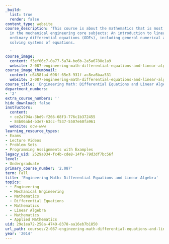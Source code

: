 ```yaml
---
_build:
  list: true
  render: false
content_type: website
course_description: 'This course is about the mathematics that is most widely used
  in the mechanical engineering core subjects: An introduction to linear algebra and
  ordinary differential equations (ODEs), including general numerical approaches to
  solving systems of equations.

  '
course_image:
  content: f3ef06c7-0a77-5a74-be6b-2a5a6788e1a9
  website: 2-087-engineering-math-differential-equations-and-linear-algebra-fall-2014
course_image_thumbnail:
  content: c6458fa4-698f-65e3-931f-ac8ea6baa531
  website: 2-087-engineering-math-differential-equations-and-linear-algebra-fall-2014
course_title: 'Engineering Math: Differential Equations and Linear Algebra'
department_numbers:
- '2'
extra_course_numbers: ''
hide_download: false
instructors:
  content:
  - ce2a794a-3bd9-f266-68f3-776c1b372455
  - 84b06ab4-b3e7-63cc-f537-5507e60fa961
  website: ocw-www
learning_resource_types:
- Exams
- Lecture Videos
- Problem Sets
- Programming Assignments with Examples
legacy_uid: 2529a034-fc4b-cde8-14fe-79d3df7bc56f
level:
- Undergraduate
primary_course_number: '2.087'
term: Fall
title: 'Engineering Math: Differential Equations and Linear Algebra'
topics:
- - Engineering
  - Mechanical Engineering
- - Mathematics
  - Differential Equations
- - Mathematics
  - Linear Algebra
- - Mathematics
  - Applied Mathematics
uid: 29e1ea72-258a-4749-8378-aa16eb7b1850
url_path: courses/2-087-engineering-math-differential-equations-and-linear-algebra-fall-2014
year: '2014'
---
```

